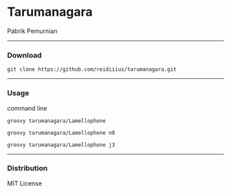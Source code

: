 # Tarumanagara
Pabrik Pemurnian

---

### Download

    git clone https://github.com/reidiiius/tarumanagara.git

---

### Usage
command line

    groovy tarumanagara/Lamellophone

    groovy tarumanagara/Lamellophone n0

    groovy tarumanagara/Lamellophone j3

---

### Distribution
MIT License

